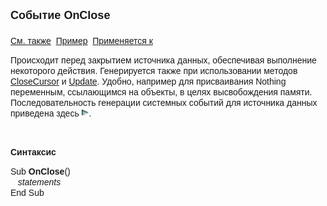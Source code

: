 ﻿<html>
<head>
<title>Системное событие OnClose</title>
</head>

<body>

<p><strong><font size="4" face="Arial">Событие OnClose<br>
<br>
</font></strong><font face="Arial"><a href="../scriptstproced.html">См. 
также</a>&nbsp; <u>Пример</u>&nbsp; <a href="../Defs/Data.html">Применяется к</a></font></p>

<p class="label"><font face="Arial">Происходит перед закрытием 
источника данных, обеспечивая выполнение некоторого действия. Генерируется также 
при использовании методов <a
href="../Functions/ASDATA/CloseCursor.html">CloseCursor</a> и <a
href="../Functions/FrmPttel/Update.html">Update</a>. Удобно, например для 
присваивания Nothing переменным, ссылающимся на объекты, в целях высвобождения 
памяти. Последовательность генерации системных событий для источника данных 
приведена здесь <a
href="Events_Sequence_Data.html"><img src="../../../IMAGES/More.gif" width="12" height="12"
alt="More.gif (304 bytes)" border="0"></a>.</font></p>

<p class="label">&nbsp;</p>

<p class="label"><font face="Arial"><b>Синтаксис</b></font></p>

<p><font face="Arial">Sub <strong>OnClose</strong>()<br>
<em>&nbsp;&nbsp; statements</em><br>
End Sub</font></p>

<p class="label">&nbsp;</p>

<p class="label">&nbsp;</p>
</body>
</html>
